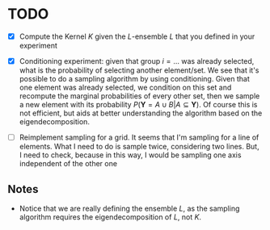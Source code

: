 
# TODO

- [x] Compute the Kernel $K$ given the $L$-ensemble $L$ that you defined in your experiment

- [x] Conditioning experiment: given that group $i = {...}$ was already selected, what is the probability of selecting another element/set. We see that it's possible to do a sampling algorithm by using conditioning. Given that one element was already selected, we condition on this set and recompute the marginal probabilities of every other set, then we sample a new element with its probability $P(\mathbf{Y} = A \cup B | A \subseteq \mathbf{Y})$. Of course this is not efficient, but aids at better understanding the algorithm based on the eigendecomposition.

- [ ] Reimplement sampling for a grid. It seems that I'm sampling for a line of elements. What I need to do is sample twice, considering two lines. But, I need to check, because in this way, I would be sampling one axis independent of the other one


## Notes

- Notice that we are really defining the ensemble $L$, as the sampling algorithm requires the eigendecomposition of $L$, not $K$.
